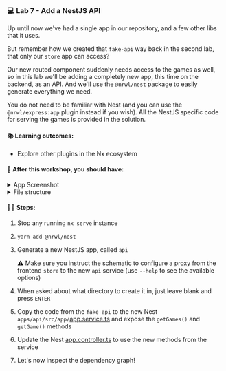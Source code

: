 ### 💻 Lab 7 - Add a NestJS API

Up until now we've had a single app in our repository, and a few other libs that it uses.

But remember how we created that `fake-api` way back in the second lab, that only our `store` app can access?

Our new routed component suddenly needs access to the games as well, so in this lab we'll be adding a completely new app, this time on the backend, as an API. And we'll use the `@nrwl/nest` package to easily generate everything we need.

You do not need to be familiar with Nest (and you can use the `@nrwl/express:app` plugin instead if you wish). All the NestJS specific code for serving the games is provided in the solution.

#### 📚 Learning outcomes:

- Explore other plugins in the Nx ecosystem

#### 📲 After this workshop, you should have:

<details>
  <summary>App Screenshot</summary>
  No change in how the app looks!
</details>

<details>
  <summary>File structure</summary>
  <img src="../assets/lab7_directory-structure.png" height="700" alt="lab7 file structure">
</details>

#### 🏋️‍♀️ Steps:

1. Stop any running `nx serve` instance
2. `yarn add @nrwl/nest`
3. Generate a new NestJS app, called `api`

   ⚠️ Make sure you instruct the schematic to configure a proxy from the frontend `store` to the new `api` service (use `--help` to see the available options)

4. When asked about what directory to create it in, just leave blank and press `ENTER`
5. Copy the code from the `fake api` to the new Nest `apps/api/src/app/`[app.service.ts](`https://github.com/rarmatei/nx-workshop/tree/master/examples/lab6/libs/frontend/feature-game-detail/src/lib/game-detail/game-detail.component.ts`) and expose the `getGames()` and `getGame()` methods

6. Update the Nest [app.controller.ts](`https://github.com/rarmatei/nx-workshop/tree/master/examples/lab7/apps/api/src/app/app.controller.ts`) to use the new methods from the service

7. Let's now inspect the dependency graph!
